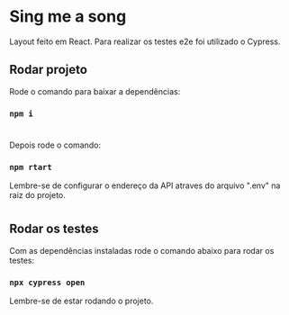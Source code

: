 # Sing me a song

Layout feito em React.
Para realizar os testes e2e foi utilizado o Cypress.

## Rodar projeto

Rode o comando para baixar a dependências:

### `npm i`
#

Depois rode o comando:

### `npm rtart`

Lembre-se de configurar o endereço da API atraves do arquivo ".env" na raiz do projeto.
#

## Rodar os testes

Com as dependências instaladas rode o comando abaixo para rodar os testes:

### `npx cypress open`
Lembre-se de estar rodando o projeto.
#